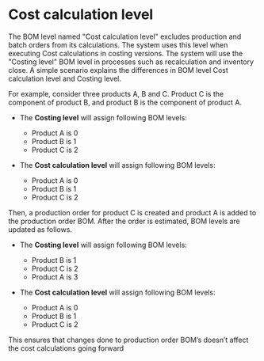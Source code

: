 # Cost calculation level

The BOM level named "Cost calculation level" excludes production and batch orders from its calculations. The system uses this level when executing Cost calculations in costing versions. The system will use the "Costing level" BOM level in processes such as recalculation and inventory close.
A simple scenario explains the differences in BOM level Cost calculation level and Costing level.

For example, consider three products A, B and C. Product C is the component of product B, and product B is the component of product A.

- The **Costing level** will assign following BOM levels:
  - Product A is 0
  - Product B is 1
  - Product C is 2

- The **Cost calculation level** will assign following BOM levels:
  - Product A is 0
  - Product B is 1
  - Product C is 2

Then, a production order for product C is created and product A is added to the production order BOM.  After the order is estimated, BOM levels are updated as follows. 

- The **Costing level** will assign following BOM levels:
  - Product B is 1
  - Product C is 2
  - Product A is 3

- The **Cost calculation level** will assign following BOM levels:
  - Product A is 0
  - Product B is 1
  - Product C is 2

This ensures that changes done to production order BOM’s doesn’t affect the cost calculations going forward 
